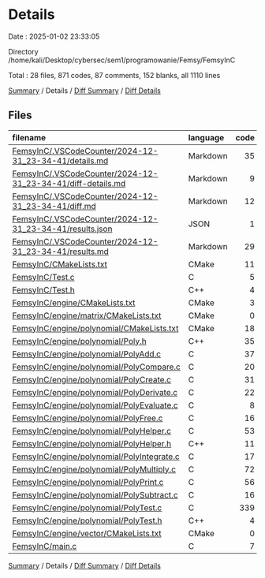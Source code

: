 # Details

Date : 2025-01-02 23:33:05

Directory /home/kali/Desktop/cybersec/sem1/programowanie/Femsy/FemsyInC

Total : 28 files,  871 codes, 87 comments, 152 blanks, all 1110 lines

[Summary](results.md) / Details / [Diff Summary](diff.md) / [Diff Details](diff-details.md)

## Files
| filename | language | code | comment | blank | total |
| :--- | :--- | ---: | ---: | ---: | ---: |
| [FemsyInC/.VSCodeCounter/2024-12-31_23-34-41/details.md](/FemsyInC/.VSCodeCounter/2024-12-31_23-34-41/details.md) | Markdown | 35 | 0 | 6 | 41 |
| [FemsyInC/.VSCodeCounter/2024-12-31_23-34-41/diff-details.md](/FemsyInC/.VSCodeCounter/2024-12-31_23-34-41/diff-details.md) | Markdown | 9 | 0 | 6 | 15 |
| [FemsyInC/.VSCodeCounter/2024-12-31_23-34-41/diff.md](/FemsyInC/.VSCodeCounter/2024-12-31_23-34-41/diff.md) | Markdown | 12 | 0 | 7 | 19 |
| [FemsyInC/.VSCodeCounter/2024-12-31_23-34-41/results.json](/FemsyInC/.VSCodeCounter/2024-12-31_23-34-41/results.json) | JSON | 1 | 0 | 0 | 1 |
| [FemsyInC/.VSCodeCounter/2024-12-31_23-34-41/results.md](/FemsyInC/.VSCodeCounter/2024-12-31_23-34-41/results.md) | Markdown | 29 | 0 | 7 | 36 |
| [FemsyInC/CMakeLists.txt](/FemsyInC/CMakeLists.txt) | CMake | 11 | 0 | 2 | 13 |
| [FemsyInC/Test.c](/FemsyInC/Test.c) | C | 5 | 3 | 1 | 9 |
| [FemsyInC/Test.h](/FemsyInC/Test.h) | C++ | 4 | 3 | 2 | 9 |
| [FemsyInC/engine/CMakeLists.txt](/FemsyInC/engine/CMakeLists.txt) | CMake | 3 | 0 | 0 | 3 |
| [FemsyInC/engine/matrix/CMakeLists.txt](/FemsyInC/engine/matrix/CMakeLists.txt) | CMake | 0 | 0 | 1 | 1 |
| [FemsyInC/engine/polynomial/CMakeLists.txt](/FemsyInC/engine/polynomial/CMakeLists.txt) | CMake | 18 | 0 | 1 | 19 |
| [FemsyInC/engine/polynomial/Poly.h](/FemsyInC/engine/polynomial/Poly.h) | C++ | 35 | 2 | 7 | 44 |
| [FemsyInC/engine/polynomial/PolyAdd.c](/FemsyInC/engine/polynomial/PolyAdd.c) | C | 37 | 0 | 14 | 51 |
| [FemsyInC/engine/polynomial/PolyCompare.c](/FemsyInC/engine/polynomial/PolyCompare.c) | C | 20 | 3 | 3 | 26 |
| [FemsyInC/engine/polynomial/PolyCreate.c](/FemsyInC/engine/polynomial/PolyCreate.c) | C | 31 | 0 | 2 | 33 |
| [FemsyInC/engine/polynomial/PolyDerivate.c](/FemsyInC/engine/polynomial/PolyDerivate.c) | C | 22 | 3 | 4 | 29 |
| [FemsyInC/engine/polynomial/PolyEvaluate.c](/FemsyInC/engine/polynomial/PolyEvaluate.c) | C | 8 | 0 | 1 | 9 |
| [FemsyInC/engine/polynomial/PolyFree.c](/FemsyInC/engine/polynomial/PolyFree.c) | C | 16 | 0 | 3 | 19 |
| [FemsyInC/engine/polynomial/PolyHelper.c](/FemsyInC/engine/polynomial/PolyHelper.c) | C | 53 | 0 | 13 | 66 |
| [FemsyInC/engine/polynomial/PolyHelper.h](/FemsyInC/engine/polynomial/PolyHelper.h) | C++ | 11 | 0 | 2 | 13 |
| [FemsyInC/engine/polynomial/PolyIntegrate.c](/FemsyInC/engine/polynomial/PolyIntegrate.c) | C | 17 | 3 | 4 | 24 |
| [FemsyInC/engine/polynomial/PolyMultiply.c](/FemsyInC/engine/polynomial/PolyMultiply.c) | C | 72 | 0 | 20 | 92 |
| [FemsyInC/engine/polynomial/PolyPrint.c](/FemsyInC/engine/polynomial/PolyPrint.c) | C | 56 | 0 | 7 | 63 |
| [FemsyInC/engine/polynomial/PolySubtract.c](/FemsyInC/engine/polynomial/PolySubtract.c) | C | 16 | 0 | 2 | 18 |
| [FemsyInC/engine/polynomial/PolyTest.c](/FemsyInC/engine/polynomial/PolyTest.c) | C | 339 | 66 | 30 | 435 |
| [FemsyInC/engine/polynomial/PolyTest.h](/FemsyInC/engine/polynomial/PolyTest.h) | C++ | 4 | 4 | 4 | 12 |
| [FemsyInC/engine/vector/CMakeLists.txt](/FemsyInC/engine/vector/CMakeLists.txt) | CMake | 0 | 0 | 1 | 1 |
| [FemsyInC/main.c](/FemsyInC/main.c) | C | 7 | 0 | 2 | 9 |

[Summary](results.md) / Details / [Diff Summary](diff.md) / [Diff Details](diff-details.md)